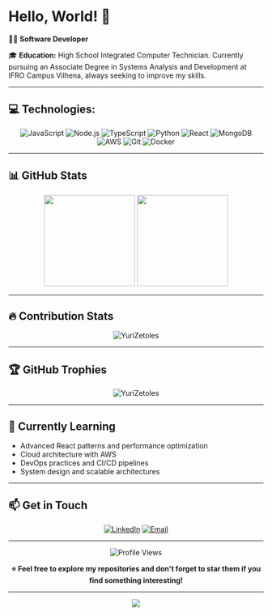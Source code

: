 # Hello, World! 👋

👨‍💻 **Software Developer**

🎓 **Education:** High School Integrated Computer Technician. Currently pursuing an Associate Degree in Systems Analysis and Development at IFRO Campus Vilhena, always seeking to improve my skills.

---

## 💻 Technologies:

<div align="center">

![JavaScript](https://img.shields.io/badge/JavaScript-F7DF1E?style=for-the-badge&logo=javascript&logoColor=black)
![Node.js](https://img.shields.io/badge/Node.js-43853D?style=for-the-badge&logo=node.js&logoColor=white)
![TypeScript](https://img.shields.io/badge/TypeScript-007ACC?style=for-the-badge&logo=typescript&logoColor=white)
![Python](https://img.shields.io/badge/Python-3776AB?style=for-the-badge&logo=python&logoColor=white)
![React](https://img.shields.io/badge/React-20232A?style=for-the-badge&logo=react&logoColor=61DAFB)
![MongoDB](https://img.shields.io/badge/MongoDB-4EA94B?style=for-the-badge&logo=mongodb&logoColor=white)
![AWS](https://img.shields.io/badge/Amazon_AWS-232F3E?style=for-the-badge&logo=amazon-aws&logoColor=white)
![Git](https://img.shields.io/badge/GIT-E44C30?style=for-the-badge&logo=git&logoColor=white)
![Docker](https://img.shields.io/badge/Docker-2496ED?style=for-the-badge&logo=docker&logoColor=white)

</div>

---

## 📊 GitHub Stats

<div align="center">
  <img height="180em" src="https://github-readme-stats.vercel.app/api?username=YuriZetoles&show_icons=true&theme=dark&include_all_commits=true&count_private=true"/>
  <img height="180em" src="https://github-readme-stats.vercel.app/api/top-langs/?username=YuriZetoles&layout=compact&langs_count=7&theme=dark"/>
</div>

---

## 🔥 Contribution Stats

<div align="center">
  <img src="https://github-readme-streak-stats.herokuapp.com/?user=YuriZetoles&theme=dark" alt="YuriZetoles" />
</div>

---

## 🏆 GitHub Trophies

<div align="center">
  <img src="https://github-profile-trophy.vercel.app/?username=YuriZetoles&theme=darkhub&row=1&column=6" alt="YuriZetoles" />
</div>

---

## 🌱 Currently Learning

- Advanced React patterns and performance optimization
- Cloud architecture with AWS
- DevOps practices and CI/CD pipelines
- System design and scalable architectures

---

## 📫 Get in Touch

<div align="center">

[![LinkedIn](https://img.shields.io/badge/LinkedIn-0077B5?style=for-the-badge&logo=linkedin&logoColor=white)](https://linkedin.com/in/yuri-ribeiro-zetoles)
[![Email](https://img.shields.io/badge/Email-D14836?style=for-the-badge&logo=gmail&logoColor=white)](mailto:yurizetoles0123@gmail.com)
<!-- [![Portfolio](https://img.shields.io/badge/Portfolio-000000?style=for-the-badge&logo=About.me&logoColor=white)](https://your-portfolio.com) -->

</div>

---

<div align="center">
  <img src="https://komarev.com/ghpvc/?username=YuriZetoles&color=blue&style=flat-square&label=Profile+Views" alt="Profile Views" />
</div>

<div align="center">
  
**⭐ Feel free to explore my repositories and don't forget to star them if you find something interesting!**

</div>

---

<div align="center">
  <img src="https://capsule-render.vercel.app/api?type=waving&color=gradient&height=100&section=footer"/>
</div>
